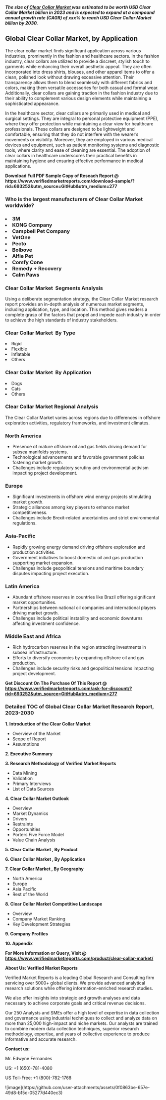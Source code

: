 <p><em><strong>The size of <a href="https://www.verifiedmarketreports.com/download-sample/?rid=693252&utm_source=GitHub&utm_medium=277" target="_blank">Clear Collar Market </a> was estimated to be worth USD Clear Collar Market  billion in 2023 and is expected to expand at a compound annual growth rate (CAGR) of xxx% to reach USD Clear Collar Market  billion by 2030.</strong></em><br /> <h2>Global Clear Collar Market, by Application</h2><p>The clear collar market finds significant application across various industries, prominently in the fashion and healthcare sectors. In the fashion industry, clear collars are utilized to provide a discreet, stylish touch to garments while enhancing their overall aesthetic appeal. They are often incorporated into dress shirts, blouses, and other apparel items to offer a clean, polished look without drawing excessive attention. Their transparency allows them to blend seamlessly with different fabrics and colors, making them versatile accessories for both casual and formal wear. Additionally, clear collars are gaining traction in the fashion industry due to their ability to complement various design elements while maintaining a sophisticated appearance.</p><p>In the healthcare sector, clear collars are primarily used in medical and surgical settings. They are integral to personal protective equipment (PPE), where they offer protection while maintaining a clear view for healthcare professionals. These collars are designed to be lightweight and comfortable, ensuring that they do not interfere with the wearer’s movements or visibility. Moreover, they are employed in various medical devices and equipment, such as patient monitoring systems and diagnostic tools, where clarity and ease of cleaning are essential. The adoption of clear collars in healthcare underscores their practical benefits in maintaining hygiene and ensuring effective performance in medical applications.</p></p><p id="" class=""><strong>Download Full PDF Sample Copy of Reseach Report @ <a target="">https://www.verifiedmarketreports.com/download-sample/?rid=693252&utm_source=GitHub&utm_medium=277</a></strong></p><h3 id="" class="">Who is the largest manufacturers of&nbsp;Clear Collar Market  worldwide?</h3><h3 class=""></Li><Li>3M</Li><Li> KONG Company</Li><Li> Campbell Pet Company</Li><Li> VetOne</Li><Li> Pecto</Li><Li> Bolbove</Li><Li> Alfie Pet</Li><Li> Comfy Cone</Li><Li> Remedy + Recovery</Li><Li> Calm Paws</h3><h3 id="" class="">Clear Collar Market &nbsp;Segments Analysis</h3><p id="" class="">Using a deliberate segmentation strategy, the Clear Collar Market  research report provides an in-depth analysis of numerous market segments, including application, type, and location. This method gives readers a complete grasp of the factors that propel and impede each industry in order to achieve the high standards of industry stakeholders.</p><h3 id="" class="">Clear Collar Market &nbsp;By Type</h3><p></Li><Li>Rigid</Li><Li> Flexible</Li><Li> Inflatable</Li><Li> Others</p><h3 id="" class="">Clear Collar Market &nbsp;By Application</h3><p class=""></Li><Li>Dogs</Li><Li> Cats</Li><Li> Others</p><h3 id="" class="">Clear Collar Market  Regional Analysis</h3><p id="" class="">The Clear Collar Market  varies across regions due to differences in offshore exploration activities, regulatory frameworks, and investment climates.</p><h3 id="" class="">North America</h3><ul><li>Presence of mature offshore oil and gas fields driving demand for subsea manifolds systems.</li><li>Technological advancements and favorable government policies fostering market growth.</li><li>Challenges include regulatory scrutiny and environmental activism impacting project development.</li></ul><h3 id="" class="">Europe</h3><ul><li>Significant investments in offshore wind energy projects stimulating market growth.</li><li>Strategic alliances among key players to enhance market competitiveness.</li><li>Challenges include Brexit-related uncertainties and strict environmental regulations.</li></ul><h3 id="" class="">Asia-Pacific</h3><ul><li>Rapidly growing energy demand driving offshore exploration and production activities.</li><li>Government initiatives to boost domestic oil and gas production supporting market expansion.</li><li>Challenges include geopolitical tensions and maritime boundary disputes impacting project execution.</li></ul><h3 id="" class="">Latin America</h3><ul><li>Abundant offshore reserves in countries like Brazil offering significant market opportunities.</li><li>Partnerships between national oil companies and international players driving market growth.</li><li>Challenges include political instability and economic downturns affecting investment confidence.</li></ul><h3 id="" class="">Middle East and Africa</h3><ul><li>Rich hydrocarbon reserves in the region attracting investments in subsea infrastructure.</li><li>Efforts to diversify economies by expanding offshore oil and gas production.</li><li>Challenges include security risks and geopolitical tensions impacting project development.</li></ul><p id="" class=""><strong>Get Discount On The Purchase Of This Report @ <a href="https://www.verifiedmarketreports.com/ask-for-discount/?rid=693252&utm_source=GitHub&utm_medium=277" target="_blank">https://www.verifiedmarketreports.com/ask-for-discount/?rid=693252&utm_source=GitHub&utm_medium=277</a></strong></p><h3 id="" class="">Detailed TOC of Global Clear Collar Market  Research Report, 2023-2030</h3><p id="" class=""><strong>1. Introduction of the Clear Collar Market </strong></p><ul><li>Overview of the Market</li><li>Scope of Report</li><li>Assumptions</li></ul><p id="" class=""><strong>2. Executive Summary</strong></p><p id="" class=""><strong>3. Research Methodology of Verified Market Reports</strong></p><ul><li>Data Mining</li><li>Validation</li><li>Primary Interviews</li><li>List of Data Sources</li></ul><p id="" class=""><strong>4. Clear Collar Market  Outlook</strong></p><ul><li>Overview</li><li>Market Dynamics</li><li>Drivers</li><li>Restraints</li><li>Opportunities</li><li>Porters Five Force Model</li><li>Value Chain Analysis</li></ul><p id="" class=""><strong>5. Clear Collar Market , By Product</strong></p><p id="" class=""><strong>6. Clear Collar Market , By Application</strong></p><p id="" class=""><strong>7. Clear Collar Market , By Geography</strong></p><ul><li>North America</li><li>Europe</li><li>Asia Pacific</li><li>Rest of the World</li></ul><p id="" class=""><strong>8. Clear Collar Market  Competitive Landscape</strong></p><ul><li>Overview</li><li>Company Market Ranking</li><li>Key Development Strategies</li></ul><p id="" class=""><strong>9. Company Profiles</strong></p><p id="" class=""><strong>10. Appendix</strong></p><p id="" class=""><strong>For More Information or Query, Visit @ <a href="https://www.verifiedmarketreports.com/product/clear-collar-market/" target="_blank">https://www.verifiedmarketreports.com/product/clear-collar-market/</a></strong></p><p id="" class=""><strong>About Us: Verified Market Reports</strong></p><p id="" class="">Verified Market Reports is a leading Global Research and Consulting firm servicing over 5000+ global clients. We provide advanced analytical research solutions while offering information-enriched research studies.</p><p id="" class="">We also offer insights into strategic and growth analyses and data necessary to achieve corporate goals and critical revenue decisions.</p><p id="" class="">Our 250 Analysts and SMEs offer a high level of expertise in data collection and governance using industrial techniques to collect and analyze data on more than 25,000 high-impact and niche markets. Our analysts are trained to combine modern data collection techniques, superior research methodology, expertise, and years of collective experience to produce informative and accurate research.</p><p id="" class=""><strong>Contact us:</strong></p><p id="" class="">Mr. Edwyne Fernandes</p><p id="" class="">US: +1 (650)-781-4080</p><p id="" class="">US Toll-Free: +1 (800)-782-1768</p>
![image](https://github.com/user-attachments/assets/0f0863be-657e-49d8-b15d-05277d440ec3)
